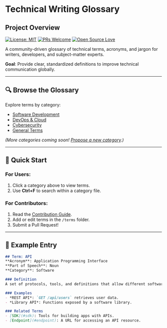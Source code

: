 # Technical Writing Glossary

## Project Overview




[![License: MIT](https://img.shields.io/badge/License-MIT-yellow.svg)](LICENSE) [![PRs Welcome](https://img.shields.io/badge/PRs-Welcome!-8A2BE2)](CONTRIBUTING.md) [![Open Source Love](https://img.shields.io/badge/Open%20Source-%E2%9D%A4-red)](https://github.com/{USERNAME}/{REPO})

A community-driven glossary of technical terms, acronyms, and jargon for writers, developers, and subject-matter experts.  

**Goal**: Provide clear, standardized definitions to improve technical communication globally.

---

## 🔍 Browse the Glossary

Explore terms by category:  
- [Software Development](./docs/software.md)  
- [DevOps & Cloud](./terms/devops.md)  
- [Cybersecurity](./terms/cybersecurity.md)  
- [General Terms](./terms/general.md)  

*(More categories coming soon! [Propose a new category](https://github.com/your-repo/issues).)*

---

## 🚀 Quick Start

### For **Users**:  
1. Click a category above to view terms.  
2. Use **Ctrl+F** to search within a category file.  

### For **Contributors**:  
1. Read the [Contribution Guide](CONTRIBUTING.md).  
2. Add or edit terms in the `/terms` folder.  
3. Submit a Pull Request!  

---

## 📝 Example Entry

```markdown
## Term: API  
**Acronym**: Application Programming Interface  
**Part of Speech**: Noun  
**Category**: Software  

### Definition  
A set of protocols, tools, and definitions that allow different software applications to communicate.  

### Examples  
- *REST API*: `GET /api/users` retrieves user data.  
- *Library API*: Functions exposed by a software library.  

### Related Terms  
- [SDK](#sdk): Tools for building apps with APIs.  
- [Endpoint](#endpoint): A URL for accessing an API resource.  